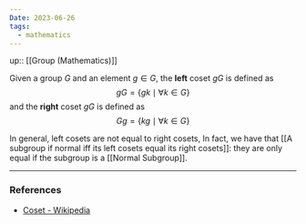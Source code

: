 ```yaml
---
Date: 2023-06-26
tags:
  - mathematics
---
```

up:: [[Group (Mathematics)]]

Given a group $G$ and an element $g \in G$, the **left** coset $gG$ is defined as
$$
gG = \{gk \mid \forall k \in G\}
$$
and the **right** coset $gG$ is defined as 
$$
Gg = \{kg \mid \forall k \in G\}
$$

In general, left cosets are not equal to right cosets, In fact, we have that [[A subgroup if normal iff its left cosets equal its right cosets]]: they are only equal if the subgroup is a [[Normal Subgroup]].

---
### References
- [Coset - Wikipedia](https://en.wikipedia.org/wiki/Coset)